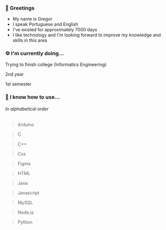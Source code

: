 ### 👋 **Greetings**
- My name is Gregor
- I speak Portuguese and English
- I've existed for approximately 7000 days
- I like technology and I'm looking forward to improve my knowledge and skills in this area

### ⚙ **I'm currently doing...**
Trying to finish college (Informatics Engineering)

 2nd year

 1st semester

### 💾 **I know how to use...**
###### _In alphabetical order_
> Arduino

> C

> C++

> Css

> Figma

> HTML

> Java

> Javascript

> MySQL

> Node.js

> Python

<!--
**GregorUmbelino/GregorUmbelino** is a ✨ _special_ ✨ repository because its `README.md` (this file) appears on your GitHub profile.

Here are some ideas to get you started:

- 🔭 I’m currently working on ...
- 🌱 I’m currently learning ...
- 👯 I’m looking to collaborate on ...
- 🤔 I’m looking for help with ...
- 💬 Ask me about ...
- 📫 How to reach me: ...
- 😄 Pronouns: ...
- ⚡ Fun fact: ...
### 📫 **Would like to message me?**
Feel free to send me an email (emaildogregor@gmail.com)

Maybe it will take a while, but I will try to reply ASAP
-->
